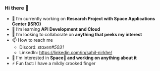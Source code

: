 ### Hi there 👋

<!--
**stacks13/stacks13** is a ✨ _special_ ✨ repository because its `README.md` (this file) appears on your GitHub profile.

Here are some ideas to get you started:
-->
- 💼 I’m currently working on **Research Project with Space Applications Center (ISRO)**
- 📖 I’m learning **API Development and Cloud**
- 👯 I’m looking to collaborate on **anything that peeks my interest**
- 📫 How to reach me
  - Discord: *staxen#5031*
  - LinkedIn: https://linkedin.com/in/sahil-nirkhe/
- 💭 I'm interested in **Space🌌 and working on anything about it**
- ⚡ Fun fact: I have a mildly crooked finger

